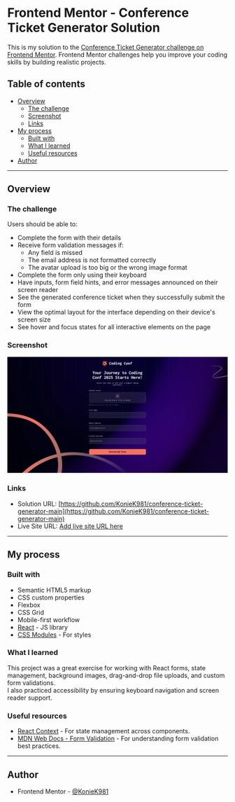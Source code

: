 # Frontend Mentor - Conference Ticket Generator Solution

This is my solution to the [Conference Ticket Generator challenge on Frontend Mentor](https://www.frontendmentor.io/challenges/conference-ticket-generator-oq5gFIU12w). Frontend Mentor challenges help you improve your coding skills by building realistic projects.

## Table of contents

- [Overview](#overview)
  - [The challenge](#the-challenge)
  - [Screenshot](#screenshot)
  - [Links](#links)
- [My process](#my-process)
  - [Built with](#built-with)
  - [What I learned](#what-i-learned)
  - [Useful resources](#useful-resources)
- [Author](#author)

---

## Overview

### The challenge

Users should be able to:

- Complete the form with their details
- Receive form validation messages if:
  - Any field is missed
  - The email address is not formatted correctly
  - The avatar upload is too big or the wrong image format
- Complete the form only using their keyboard
- Have inputs, form field hints, and error messages announced on their screen reader
- See the generated conference ticket when they successfully submit the form
- View the optimal layout for the interface depending on their device's screen size
- See hover and focus states for all interactive elements on the page

### Screenshot

![Screenshot](./screenshot.png)

### Links

- Solution URL: [https://github.com/KonieK981/conference-ticket-generator-main](https://github.com/KonieK981/conference-ticket-generator-main)
- Live Site URL: [Add live site URL here](https://your-live-site-url.com)

---

## My process

### Built with

- Semantic HTML5 markup
- CSS custom properties
- Flexbox
- CSS Grid
- Mobile-first workflow
- [React](https://reactjs.org/) - JS library
- [CSS Modules](https://github.com/css-modules/css-modules) - For styles

### What I learned

This project was a great exercise for working with React forms, state management, background images, drag-and-drop file uploads, and custom form validations.  
I also practiced accessibility by ensuring keyboard navigation and screen reader support.

### Useful resources

- [React Context](https://react.dev/reference/react/useContext) - For state management across components.
- [MDN Web Docs - Form Validation](https://developer.mozilla.org/en-US/docs/Learn/Forms/Form_validation) - For understanding form validation best practices.

---

## Author

- Frontend Mentor - [@KonieK981](https://www.frontendmentor.io/profile/KonieK981)
